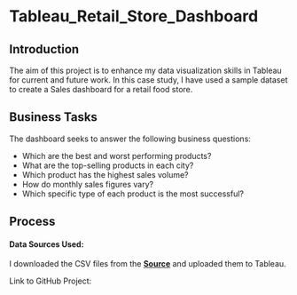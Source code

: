 # Tableau_Retail_Store_Dashboard

## Introduction
The aim of this project is to enhance my data visualization skills in Tableau for current and future work. In this case study, I have used a sample dataset to create a Sales dashboard for a retail food store. 

## Business Tasks
The dashboard seeks to answer the following business questions:

* Which are the best and worst performing products?
* What are the top-selling products in each city?
* Which product has the highest sales volume?
* How do monthly sales figures vary?
* Which specific type of each product is the most successful?

## Process
#### Data Sources Used:
I downloaded the CSV files from the **[Source](https://github.com/chrisfrenchjr/SQLQueries/blob/main/Retail%20Sales%20Data.xlsx)** and uploaded them to Tableau.

Link to GitHub Project: 
